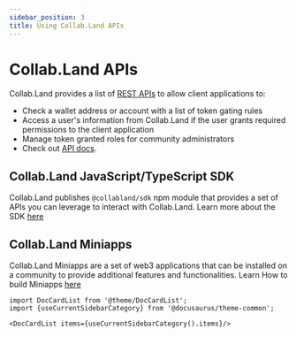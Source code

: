 ```yaml
---
sidebar_position: 3
title: Using Collab.Land APIs
---
```


# Collab.Land APIs

Collab.Land provides a list of [REST APIs](https://api.collab.land/explorer) to allow client applications to:

- Check a wallet address or account with a list of token gating rules
- Access a user's information from Collab.Land if the user grants required permissions to the client application
- Manage token granted roles for community administrators
- Check out [API docs](/docs/downstream-integrations/api/).

## Collab.Land JavaScript/TypeScript SDK

Collab.Land publishes `@collabland/sdk` npm module that provides a set of APIs you can leverage to interact with Collab.Land. Learn more about the SDK [here](../downstream-integrations/sdk/)

## Collab.Land Miniapps

Collab.Land Miniapps are a set of web3 applications that can be installed on a community to provide additional features and functionalities. Learn How to build Miniapps [here](/docs/upstream-integrations/collab-actions/getting-started-with-collab-actions)

```mdx-code-block
import DocCardList from '@theme/DocCardList';
import {useCurrentSidebarCategory} from '@docusaurus/theme-common';

<DocCardList items={useCurrentSidebarCategory().items}/>
```
